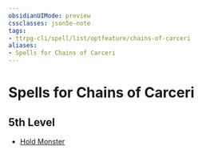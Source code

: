 ```yaml
---
obsidianUIMode: preview
cssclasses: json5e-note
tags:
- ttrpg-cli/spell/list/optfeature/chains-of-carceri
aliases:
- Spells for Chains of Carceri
---
```

# Spells for Chains of Carceri

## 5th Level

- [Hold Monster](/3-Mechanics/CLI/spells/hold-monster-xphb.md "XPHB")